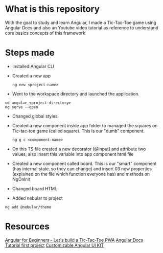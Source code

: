 # What is this repository
With the goal to study and learn Angular, I made a Tic-Tac-Toe game using Angular Docs and also an Youtube video tutorial as reference to understand core basics concepts of this framework. 

# Steps made

- Installed Angular CLI

- Created a new app 
  
  ```   
  ng new <project-name>
  ``` 

- Went to the workspace directory and launched the application.

```
cd angular-<project-directory>
ng serve --open
```

- Changed global styles 

- Created a new component inside app folder to managed the squares on Tic-tac-toe game (called square). This is our "dumb" component. 

  ```  
  ng g c <component-name>
  ```

- On this TS file created a new decorator (@Input) and attribute two values, also insert this variable into app component html file 

- Created a new component called board. This is our "smart" component (has internal state, so they can change) and insert 03 new properties (explained on the file which function everyone has) and methods on NgOnInit
  
- Changed board HTML 
- Added nebular to project
  
```
ng add @nebular/theme
```


# Resources 
[Angular for Beginners - Let's build a Tic-Tac-Toe PWA](https://www.youtube.com/watch?v=G0bBLvWXBvc)
[Angular Docs Tutorial first project](https://angular.io/tutorial/toh-pt0)
[Customizable Angular UI KIT](https://akveo.github.io/nebular/)